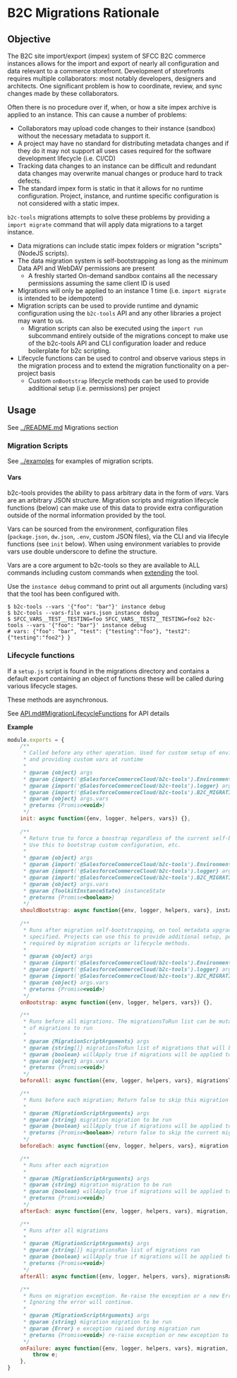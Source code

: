# B2C Migrations Rationale

## Objective

The B2C site import/export (impex) system of SFCC B2C commerce instances allows for the import and export of nearly all
configuration and data relevant to a commerce storefront. Development of storefronts requires
multiple collaborators: most notably developers, designers and architects. One significant problem is how to coordinate,
review, and sync changes made by these collaborators.

Often there is no procedure over if, when, or how a site impex archive is applied to an instance. This can cause a number of problems:

- Collaborators may upload code changes to their instance (sandbox) without the necessary metadata to support it.
- A project may have no standard for distributing metadata changes and if they do it may not support all uses cases required for the software development lifecycle (i.e. CI/CD)
- Tracking data changes to an instance can be difficult and redundant data changes may overwrite manual changes or produce hard to track defects.
- The standard impex form is static in that it allows for no runtime configuration. Project, instance, and runtime specific configuration is not considered with a static impex.

`b2c-tools` migrations attempts to solve these problems by providing a `import migrate` command that will apply
data migrations to a target instance.

- Data migrations can include static impex folders or migration "scripts" (NodeJS scripts).
- The data migration system is self-bootstrapping as long as the minimum Data API and WebDAV permissions are present
  - A freshly started On-demand sandbox contains all the necessary permissions assuming the same client ID is used
- Migrations will only be applied to an instance 1 time (i.e. `import migrate` is intended to be idempotent)
- Migration scripts can be used to provide runtime and dynamic configuration using the `b2c-tools` API and any other libraries a project may want to us.
    - Migration scripts can also be executed using the `import run` subcommand entirely outside of the migrations concept to make use of the b2c-tools API and CLI configuration loader and reduce boilerplate for b2c scripting.
- Lifecycle functions can be used to control and observe various steps in the migration process and to extend the migration functionality on a per-project basis
  - Custom `onBootstrap` lifecycle methods can be used to provide additional setup (i.e. permissions) per project

## Usage

See [../README.md](../README.md#migrations) Migrations section

### Migration Scripts

See [../examples](../examples) for examples of migration scripts.

#### Vars

b2c-tools provides the ability to pass arbitrary data in the form of *vars*. Vars are an arbitrary JSON structure. Migration scripts
and migration lifecycle functions (below) can make use of this data to provide extra configuration outside of the normal
information provided by the tool.

Vars can be sourced from the environment, configuration files (`package.json`, `dw.json`, `.env`, custom JSON files), via the CLI
and via lifecyle functions (see `init` below). When using environment variables to provide vars use double underscore to define the structure.

Vars are a core argument to b2c-tools so they are available to ALL commands including custom commands when [extending](./EXTENDING.md) the tool.

Use the `instance debug` command to print out all arguments (including vars) that the tool has been configured with.

```shell
$ b2c-tools --vars '{"foo": "bar"}' instance debug
$ b2c-tools --vars-file vars.json instance debug
$ SFCC_VARS__TEST__TESTING=foo SFCC_VARS__TEST2__TESTING=foo2 b2c-tools --vars '{"foo": "bar"}' instance debug
# vars: {"foo": "bar", "test": {"testing":"foo"}, "test2": {"testing":"foo2"} }
```

### Lifecycle functions

If a `setup.js` script is found in the migrations directory and contains a default export containing an object of functions
these will be called during various lifecycle stages.

These methods are asynchronous.

See [API.md#MigrationLifecycleFunctions](API.md#MigrationLifecycleFunctions) for API details

**Example**

```javascript
module.exports = {
    /**
     * Called before any other operation. Used for custom setup of environment
     * and providing custom vars at runtime
     *
     * @param {object} args
     * @param {import('@SalesforceCommerceCloud/b2c-tools').Environment} args.env
     * @param {import('@SalesforceCommerceCloud/b2c-tools').logger} args.logger
     * @param {import('@SalesforceCommerceCloud/b2c-tools').B2C_MIGRATION_HELPERS} args.helpers
     * @param {object} args.vars
     * @returns {Promise<void>}
     */
    init: async function({env, logger, helpers, vars}) {},
  
    /**
     * Return true to force a boostrap regardless of the current self-boostrap state
     * Use this to bootstrap custom configuration, etc.
     *
     * @param {object} args
     * @param {import('@SalesforceCommerceCloud/b2c-tools').Environment} args.env
     * @param {import('@SalesforceCommerceCloud/b2c-tools').logger} args.logger
     * @param {import('@SalesforceCommerceCloud/b2c-tools').B2C_MIGRATION_HELPERS} args.helpers
     * @param {object} args.vars
     * @param {ToolkitInstanceState} instanceState
     * @returns {Promise<boolean>}
     */
    shouldBootstrap: async function({env, logger, helpers, vars}, instanceState) {},
    
    /**
     * Runs after migration self-bootstrapping, on tool metadata upgrades or when `--force-bootstrap` is
     * specified. Projects can use this to provide additional setup, permissions or custom functionality
     * required by migration scripts or lifecycle methods.
     *
     * @param {object} args
     * @param {import('@SalesforceCommerceCloud/b2c-tools').Environment} args.env
     * @param {import('@SalesforceCommerceCloud/b2c-tools').logger} args.logger
     * @param {import('@SalesforceCommerceCloud/b2c-tools').B2C_MIGRATION_HELPERS} args.helpers
     * @param {object} args.vars
     * @returns {Promise<void>}
     */
    onBootstrap: async function({env, logger, helpers, vars}) {},

    /**
     * Runs before all migrations. The migrationsToRun list can be mutated to change the list
     * of migrations to run
     *
     * @param {MigrationScriptArguments} args
     * @param {string[]} migrationsToRun list of migrations that will be run (mutable)
     * @param {boolean} willApply true if migrations will be applied to the instance
     * @param {object} args.vars
     * @returns {Promise<void>}
     */
    beforeAll: async function({env, logger, helpers, vars}, migrationsToRun, willApply) {},

    /**
     * Runs before each migration; Return false to skip this migration
     *
     * @param {MigrationScriptArguments} args
     * @param {string} migration migration to be run
     * @param {boolean} willApply true if migrations will be applied to the instance
     * @returns {Promise<boolean>} return false to skip the current migration
     */
    beforeEach: async function({env, logger, helpers, vars}, migration, willApply) {},

    /**
     * Runs after each migration
     *
     * @param {MigrationScriptArguments} args
     * @param {string} migration migration to be run
     * @param {boolean} willApply true if migrations will be applied to the instance
     * @returns {Promise<void>}
     */
    afterEach: async function({env, logger, helpers, vars}, migration, willApply) {},

    /**
     * Runs after all migrations
     *
     * @param {MigrationScriptArguments} args
     * @param {string[]} migrationsRan list of migrations ran
     * @param {boolean} willApply true if migrations will be applied to the instance
     * @returns {Promise<void>}
     */
    afterAll: async function({env, logger, helpers, vars}, migrationsRan, willApply) {},

    /**
     * Runs on migration exception. Re-raise the exception or a new Error to stop execution
     * Ignoring the error will continue.
     *
     * @param {MigrationScriptArguments} args
     * @param {string} migration migration to be run
     * @param {Error} e exception raised during migration run
     * @returns {Promise<void>} re-raise exception or new exception to stop migration run
     */
    onFailure: async function({env, logger, helpers, vars}, migration, e) {
        throw e;
    },
}
```
